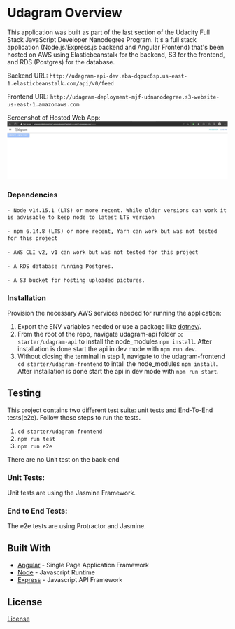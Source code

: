# Udagram Overview

This application was built as part of the last section of the Udacity Full Stack JavaScript Developer Nanodegree Program. It's a full stack application (Node.js/Express.js backend and Angular Frontend) that's been hosted on AWS using Elasticbeanstalk for the backend, S3 for the frontend, and RDS (Postgres) for the database.

Backend URL: `http://udagram-api-dev.eba-dqpuc6sp.us-east-1.elasticbeanstalk.com/api/v0/feed`

Frontend URL: `http://udagram-deployment-mjf-udnanodegree.s3-website-us-east-1.amazonaws.com`

Screenshot of Hosted Web App: ![plot](./screenshots/Working%20App%20Screenshot.jpg)

### Dependencies

```
- Node v14.15.1 (LTS) or more recent. While older versions can work it is advisable to keep node to latest LTS version

- npm 6.14.8 (LTS) or more recent, Yarn can work but was not tested for this project

- AWS CLI v2, v1 can work but was not tested for this project

- A RDS database running Postgres.

- A S3 bucket for hosting uploaded pictures.

```

### Installation

Provision the necessary AWS services needed for running the application:

1. Export the ENV variables needed or use a package like [dotnev](https://www.npmjs.com/package/dotenv)/.
1. From the root of the repo, navigate udagram-api folder `cd starter/udagram-api` to install the node_modules `npm install`. After installation is done start the api in dev mode with `npm run dev`.
1. Without closing the terminal in step 1, navigate to the udagram-frontend `cd starter/udagram-frontend` to intall the node_modules `npm install`. After installation is done start the api in dev mode with `npm run start`.

## Testing

This project contains two different test suite: unit tests and End-To-End tests(e2e). Follow these steps to run the tests.

1. `cd starter/udagram-frontend`
1. `npm run test`
1. `npm run e2e`

There are no Unit test on the back-end

### Unit Tests:

Unit tests are using the Jasmine Framework.

### End to End Tests:

The e2e tests are using Protractor and Jasmine.

## Built With

- [Angular](https://angular.io/) - Single Page Application Framework
- [Node](https://nodejs.org) - Javascript Runtime
- [Express](https://expressjs.com/) - Javascript API Framework

## License

[License](LICENSE.txt)
